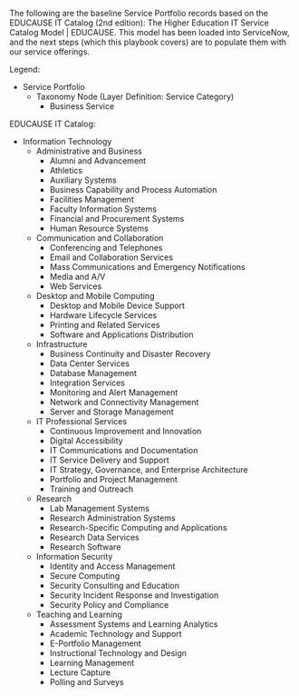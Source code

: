 The following are the baseline Service Portfolio records based on the EDUCAUSE IT Catalog (2nd edition): The Higher Education IT Service Catalog Model | EDUCAUSE. This model has been loaded into ServiceNow, and the next steps (which this playbook covers) are to populate them with our service offerings.

Legend:
- Service Portfolio
  - Taxonomy Node (Layer Definition: Service Category)
    - Business Service

EDUCAUSE IT Catalog:
- Information Technology
  - Administrative and Business
    - Alumni and Advancement
    - Athletics
    - Auxiliary Systems
    - Business Capability and Process Automation
    - Facilities Management
    - Faculty Information Systems
    - Financial and Procurement Systems
    - Human Resource Systems
  - Communication and Collaboration
    - Conferencing and Telephones
    - Email and Collaboration Services
    - Mass Communications and Emergency Notifications
    - Media and A/V
    - Web Services
  - Desktop and Mobile Computing
    - Desktop and Mobile Device Support
    - Hardware Lifecycle Services
    - Printing and Related Services
    - Software and Applications Distribution
  - Infrastructure
    - Business Continuity and Disaster Recovery
    - Data Center Services
    - Database Management
    - Integration Services
    - Monitoring and Alert Management
    - Network and Connectivity Management
    - Server and Storage Management
  - IT Professional Services
    - Continuous Improvement and Innovation
    - Digital Accessibility
    - IT Communications and Documentation
    - IT Service Delivery and Support
    - IT Strategy, Governance, and Enterprise Architecture
    - Portfolio and Project Management
    - Training and Outreach
  - Research
    - Lab Management Systems
    - Research Administration Systems
    - Research-Specific Computing and Applications
    - Research Data Services
    - Research Software
  - Information Security
    - Identity and Access Management
    - Secure Computing
    - Security Consulting and Education
    - Security Incident Response and Investigation
    - Security Policy and Compliance
  - Teaching and Learning
    - Assessment Systems and Learning Analytics
    - Academic Technology and Support
    - E-Portfolio Management
    - Instructional Technology and Design
    - Learning Management
    - Lecture Capture
    - Polling and Surveys